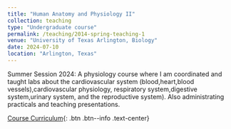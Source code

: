 ```yaml
---
title: "Human Anatomy and Physiology II"
collection: teaching
type: "Undergraduate course"
permalink: /teaching/2014-spring-teaching-1
venue: "University of Texas Arlington, Biology"
date: 2024-07-10
location: "Arlington, Texas"
---
```


Summer Session 2024: A physiology course where I am coordinated and taught labs about the cardiovascular system (blood,heart,blood vessels),cardiovascular physiology, respiratory system,digestive system,urinary system, and the reproductive system). Also administrating practicals and teaching presentations.

[Course Curriculum](https://catalog.uta.edu/search/?P=BIOL%202458){: .btn .btn--info .text-center}


